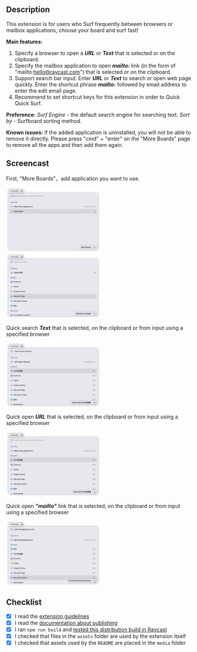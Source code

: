 ## Description

This extension is for users who Surf frequently between browsers or mailbox applications, choose your board and surf fast!

**Main features:**

1. Specify a browser to open a ***URL*** or ***Text*** that is selected or on the clipboard.
2. Specify the mailbox application to open ***mailto:*** link (in the form of "mailto:hello@raycast.com") that is selected or on the clipboard.
3. Support search bar input:
   Enter ***URL*** or ***Text*** to search or open web page quickly.
   Enter the shortcut phrase ***mailto:***  followed by email address to enter the edit email page.
4. Recommend to set shortcut keys for this extension in order to Quick Quick Surf.

**Preference:**
*Surf Engine* - the default search engine for searching text.
*Sort by* - Surfboard sorting method.

**Known issues:**
If the added application is uninstalled, you will not be able to remove it directly. Please press "cmd" + "enter" on the "More Boards" page to remove all the apps and then add them again.

## Screencast

First, "More Boards"，add application you want to use.

<img src="./media/More Boards-1.png" alt="More Boards-1" style="zoom:25%;" />

<img src="./media/More Boards-2.png" alt="More Boards-2" style="zoom:25%;" />

Quick search ***Text*** that is selected, on the clipboard or from input using a specified browser

<img src="./media/Search Text.png" alt="Search Text" style="zoom:25%;" />

Quick open ***URL*** that is selected, on the clipboard or from input using a specified browser

<img src="./media/Open URL.png" alt="Open URL" style="zoom:25%;" />

Quick open ***"mailto"*** link that is selected, on the clipboard or from input using a specified browser

<img src="./media/mailto.png" alt="mailto" style="zoom:25%;" />

## Checklist

- [x] I read the [extension guidelines](https://developers.raycast.com/basics/prepare-an-extension-for-store)
- [x] I read the [documentation about publishing](https://developers.raycast.com/basics/publish-an-extension)
- [x] I ran `npm run build` and [tested this distribution build in Raycast](https://developers.raycast.com/basics/prepare-an-extension-for-store#metadata-and-configuration)
- [x] I checked that files in the `assets` folder are used by the extension itself
- [x] I checked that assets used by the `README` are placed in the `media` folder